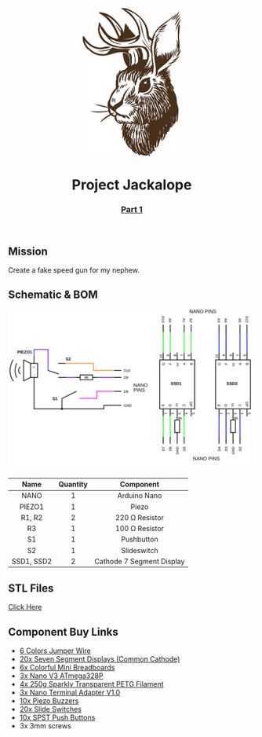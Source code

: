 
<div align="center">
  <img src="assets/jackalope.jpeg" alt="Jackalope" width="200"/>
  <h1>Project Jackalope</h1>
  <h3><a target="_blank" href="https://youtube.com/shorts/zSE2tXsFJSI?si=wnHbjkHoi1FTBMal">Part 1</a></h3>
</div>

</br>

## Mission

Create a fake speed gun for my nephew. 

## Schematic & BOM
![Schematic](assets/schematic.svg)

|Name          |Quantity|Component                  |
|:------------:|:------:|:-------------------------:|
|     NANO     |   1    |        Arduino Nano       |
|    PIEZO1    |   1    |           Piezo           |
|    R1, R2    |   2    |      220 Ω Resistor       |
|      R3      |   1    |      100 Ω Resistor       |
|      S1      |   1    |         Pushbutton        |
|      S2      |   1    |        Slideswitch        |
|  SSD1, SSD2  |   2    | Cathode 7 Segment Display |

## STL Files

[Click Here](./stl/)

## Component Buy Links

- [6 Colors Jumper Wire](https://amzn.to/48XHMGV)
- [20x Seven Segment Displays (Common Cathode)](https://amzn.to/494PFcY)
- [6x Colorful Mini Breadboards](https://amzn.to/48KzYYM)
- [3x Nano V3 ATmega328P](https://amzn.to/494mk2e)
- [4x 250g Sparkly Transparent PETG Filament](https://amzn.to/3vLVUUQ)
- [3x Nano Terminal Adapter V1.0](https://amzn.to/3OGnTMr)
- [10x Piezo Buzzers](https://amzn.to/3HYF3Ba)
- [20x Slide Switches](https://amzn.to/49yjjYA)
- [10x SPST Push Buttons](https://amzn.to/49QpAPx)
- 3x 3mm screws
